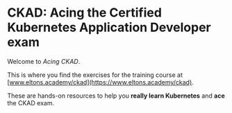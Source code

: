 #  CKAD: Acing the Certified Kubernetes Application Developer exam

Welcome to _Acing CKAD_. 

This is where you find the exercises for the training course at [www.eltons.academy/ckad](https://www.eltons.academy/ckad).

These are hands-on resources to help you **really learn Kubernetes** and **ace** the CKAD exam.